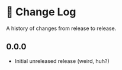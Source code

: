 # 📜 Change Log

A history of changes from release to release.


## 0.0.0

- Initial unreleased release (weird, huh?)

